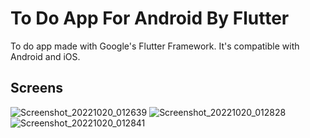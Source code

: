 # To Do App For Android By Flutter

To do app made with Google's Flutter Framework. It's compatible with Android and iOS.

## Screens


![Screenshot_20221020_012639](https://user-images.githubusercontent.com/106550125/196774703-1f7f9361-54d0-4647-a334-1d3921b9b8ff.png)
![Screenshot_20221020_012828](https://user-images.githubusercontent.com/106550125/196774713-6770224d-150f-4083-9de5-fa29004db0c7.png)
![Screenshot_20221020_012841](https://user-images.githubusercontent.com/106550125/196774723-ec677dc0-8feb-42e9-b107-ca93514bf0de.png)
